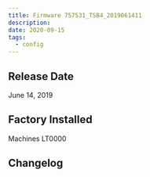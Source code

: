 ```yaml
---
title: Firmware 757531_TSB4_2019061411
description:
date: 2020-09-15
tags:
  - config
---
```

## Release Date

June 14, 2019

## Factory Installed

Machines LT0000

## Changelog
